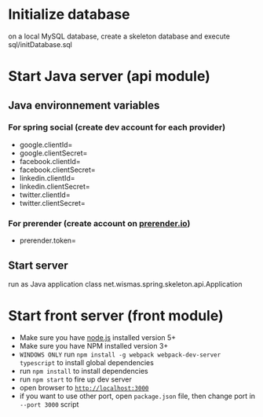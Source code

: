 # Initialize database

on a local MySQL database, create a skeleton database and execute sql/initDatabase.sql 

# Start Java server (api module)

## Java environnement variables

### For spring social (create dev account for each provider)

- google.clientId=
- google.clientSecret=
- facebook.clientId=
- facebook.clientSecret=
- linkedin.clientId=
- linkedin.clientSecret=
- twitter.clientId=
- twitter.clientSecret=

### For prerender (create account on [prerender.io](https://prerender.io/))

- prerender.token=

## Start server

run as Java application class net.wismas.spring.skeleton.api.Application

# Start front server (front module)

- Make sure you have [node.js](https://nodejs.org/) installed version 5+
- Make sure you have NPM installed version 3+
- `WINDOWS ONLY` run `npm install -g webpack webpack-dev-server typescript` to install global dependencies
- run `npm install` to install dependencies
- run `npm start` to fire up dev server
- open browser to [`http://localhost:3000`](http://localhost:3000)
- if you want to use other port, open `package.json` file, then change port in `--port 3000` script
